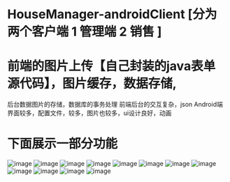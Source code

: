 # HouseManager-androidClient [分为两个客户端 1 管理端 2 销售 ]

# 前端的图片上传【自己封装的java表单 源代码】，图片缓存，数据存储,
   后台数据图片的存储，数据库的事务处理
   前端后台的交互复杂，json 
   Android端界面较多，配置文件，较多，图片也较多，ui设计良好，动画

# 下面展示一部分功能 
  ![image](https://github.com/kobehaha/HouseManager-androidClient/blob/master/images/1.png)
  ![image](https://github.com/kobehaha/HouseManager-androidClient/blob/master/images/2.png)
  ![image](https://github.com/kobehaha/HouseManager-androidClient/blob/master/images/3.png)    ![image](https://github.com/kobehaha/HouseManager-androidClient/blob/master/images/4.png)
   ![image](https://github.com/kobehaha/HouseManager-androidClient/blob/master/images/5.png)
  ![image](https://github.com/kobehaha/HouseManager-androidClient/blob/master/images/6.png)
            ![image](https://github.com/kobehaha/HouseManager-androidClient/blob/master/images/7.png)
              ![image](https://github.com/kobehaha/HouseManager-androidClient/blob/master/images/8.png)
                ![image](https://github.com/kobehaha/HouseManager-androidClient/blob/master/images/9.png)
                  ![image](https://github.com/kobehaha/HouseManager-androidClient/blob/master/images/10.png)
                    ![image](https://github.com/kobehaha/HouseManager-androidClient/blob/master/images/11.png)
                      ![image](https://github.com/kobehaha/HouseManager-androidClient/blob/master/images/12.png)
  
